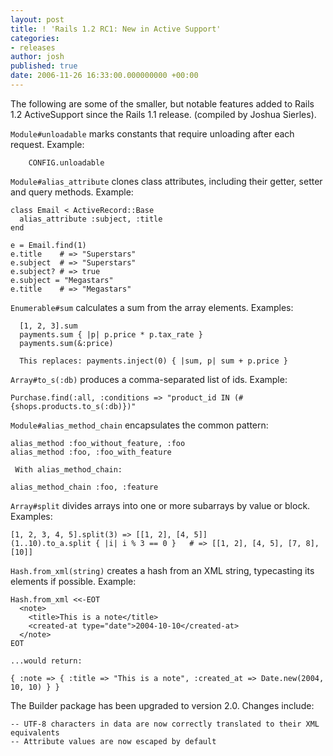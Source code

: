 ```yaml
---
layout: post
title: ! 'Rails 1.2 RC1: New in Active Support'
categories:
- releases
author: josh
published: true
date: 2006-11-26 16:33:00.000000000 +00:00
---
```

The following are some of the smaller, but notable features added to Rails 1.2 ActiveSupport since the Rails 1.1 release. (compiled by Joshua Sierles).

`Module#unloadable` marks constants that require unloading after each request. Example:

        CONFIG.unloadable
	
`Module#alias_attribute` clones class attributes, including their getter, setter and query methods. Example:

	class Email < ActiveRecord::Base
	  alias_attribute :subject, :title
	end

	e = Email.find(1)
	e.title    # => "Superstars"
	e.subject  # => "Superstars"
	e.subject? # => true
	e.subject = "Megastars"
	e.title    # => "Megastars"

`Enumerable#sum` calculates a sum from the array elements. Examples:

	  [1, 2, 3].sum
	  payments.sum { |p| p.price * p.tax_rate }
	  payments.sum(&:price)

	  This replaces: payments.inject(0) { |sum, p| sum + p.price }

`Array#to_s(:db)` produces a comma-separated list of ids. Example:

	Purchase.find(:all, :conditions => "product_id IN (#{shops.products.to_s(:db)})"

`Module#alias_method_chain` encapsulates the common pattern:

	alias_method :foo_without_feature, :foo
	alias_method :foo, :foo_with_feature

	 With alias_method_chain:

	alias_method_chain :foo, :feature

`Array#split` divides arrays into one or more subarrays by value or block. Examples:

    [1, 2, 3, 4, 5].split(3) => [[1, 2], [4, 5]] 
    (1..10).to_a.split { |i| i % 3 == 0 }   # => [[1, 2], [4, 5], [7, 8], [10]]


`Hash.from_xml(string)` creates a hash from an XML string, typecasting its elements if possible. Example:
 	
    Hash.from_xml <<-EOT
      <note>
        <title>This is a note</title>
        <created-at type="date">2004-10-10</created-at>
      </note>
    EOT

    ...would return:

    { :note => { :title => "This is a note", :created_at => Date.new(2004, 10, 10) } }


The Builder package has been upgraded to version 2.0. Changes include:
	
	-- UTF-8 characters in data are now correctly translated to their XML equivalents
	-- Attribute values are now escaped by default